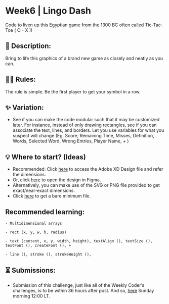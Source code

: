 # Week6 | Lingo Dash
Code to liven up this Egyptian game from the 1300 BC often called Tic-Tac-Toe ( O - X )!

## 📃 Description:
Bring to life this graphics of a brand new game as closely and neatly as you can.

## 👩‍⚖️ Rules:
The rule is simple. Be the first player to get your symbol in a row.

## ✨ Variation:
- See if you can make the code modular such that it may be customized later. For instance, instead of only drawing rectangles, see if you can associate the text, lines, and borders. Let you use variables for what you suspect will change (Eg. Score, Remaining Time, Misses, Definition, Words, Selected Word, Wrong Entries, Player Name, + )

## 💡 Where to start? (Ideas)
- Recommended: Click [here](https://github.com/WeeklyCoder/Week6/blob/main/Lingo%20Dash.xd) to access the Adobe XD Design file and refer the dimensions.
- Or, click [here](https://www.figma.com/file/cT8PtEhspnHaiQAKKgpV61/Weekly-Coder?type=design&node-id=0%3A1&mode=design&t=ryojFeN4ROKz9xMk-1) to open the design in Figma.
- Alternatively, you can make use of the SVG or PNG file provided to get exact/near-exact dimensions.
- Click [here](https://github.com/WeeklyCoder/Week5/blob/main/WeeklyCoder_Week6.pde) to get a bare minimum file.

## Recommended learning:
```- Multidimensional arrays```

```- rect (x, y, w, h, radius) ```

```- text (content, x, y, width, height), textAlign (), textSize (), textFont (), createFont (), +```

```- line (), stroke (), strokeWeight (), ```

## ⏳ Submissions:
- Submission of this challenge, just like all of the Weekly Coder’s challenges, is to be within 36 hours after post. And so, [here](https://t.me/WeeklyCoder/16) Sunday morning 12:00 LT.
